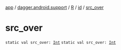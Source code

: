 [app](../../../index.md) / [dagger.android.support](../../index.md) / [R](../index.md) / [id](index.md) / [src_over](./src_over.md)

# src_over

`static val src_over: `[`Int`](https://kotlinlang.org/api/latest/jvm/stdlib/kotlin/-int/index.html)
`static val src_over: `[`Int`](https://kotlinlang.org/api/latest/jvm/stdlib/kotlin/-int/index.html)